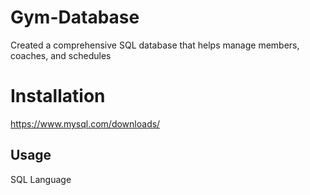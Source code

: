 # Gym-Database
Created a comprehensive SQL database that helps manage members, coaches, and schedules

# Installation

https://www.mysql.com/downloads/


## Usage

SQL Language
